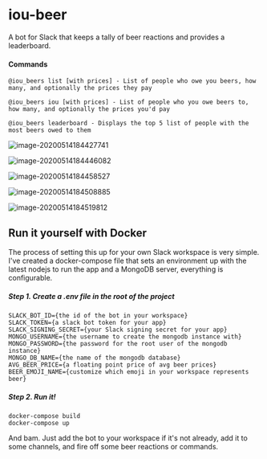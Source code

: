 # iou-beer

A bot for Slack that keeps a tally of beer reactions and provides a leaderboard.

#### Commands

```
@iou_beers list [with prices] - List of people who owe you beers, how many, and optionally the prices they pay

@iou_beers iou [with prices] - List of people who you owe beers to, how many, and optionally the prices you'd pay

@iou_beers leaderboard - Displays the top 5 list of people with the most beers owed to them
```



![image-20200514184427741](C:\Users\camer\AppData\Roaming\Typora\typora-user-images\image-20200514184427741.png)

![image-20200514184446082](C:\Users\camer\AppData\Roaming\Typora\typora-user-images\image-20200514184446082.png)

![image-20200514184458527](C:\Users\camer\AppData\Roaming\Typora\typora-user-images\image-20200514184458527.png)

![image-20200514184508885](C:\Users\camer\AppData\Roaming\Typora\typora-user-images\image-20200514184508885.png)

![image-20200514184519812](C:\Users\camer\AppData\Roaming\Typora\typora-user-images\image-20200514184519812.png)

## Run it yourself with Docker

The process of setting this up for your own Slack workspace is very simple. I've created a docker-compose file that sets an environment up with the latest nodejs to run the app and a MongoDB server, everything is configurable.

##### Step 1. Create a **.env** file in the root of the project

```
SLACK_BOT_ID={the id of the bot in your workspace}
SLACK_TOKEN={a slack bot token for your app}
SLACK_SIGNING_SECRET={your Slack signing secret for your app}
MONGO_USERNAME={the username to create the mongodb instance with}
MONGO_PASSWORD={the password for the root user of the mongodb instance}
MONGO_DB_NAME={the name of the mongodb database}
AVG_BEER_PRICE={a floating point price of avg beer prices}
BEER_EMOJI_NAME={customize which emoji in your workspace represents beer}
```

##### Step 2. Run it!

```
docker-compose build
docker-compose up
```

And bam. Just add the bot to your workspace if it's not already, add it to some channels, and fire off some beer reactions or commands.